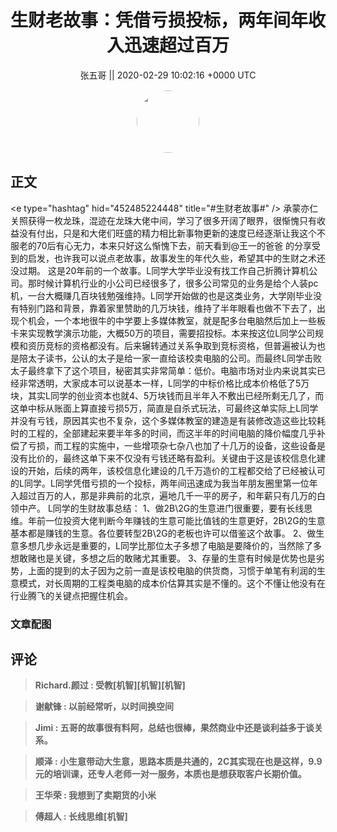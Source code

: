 <h1 align="center">生财老故事：凭借亏损投标，两年间年收入迅速超过百万</h1>




<p align="center">
    <a>张五哥 || 2020-02-29 10:02:16 &#43;0000 UTC</a>
</p>

<div align="center">
    <img src="https://images.zsxq.com/FgG0X9EnxRQVlX6M5uH1Ftrc3KNv?e=1590940799&amp;token=kIxbL07-8jAj8w1n4s9zv64FuZZNEATmlU_Vm6zD:W5htuLUMsu-oyJkDnSBmlG6Sdd0=" width="100" height="100" style="border:1px solid;border-radius:50%; color:#ffffff"/>
</div>




## 正文

<div>
&lt;e type=&#34;hashtag&#34; hid=&#34;452485224448&#34; title=&#34;#生财老故事#&#34; /&gt; 
承蒙亦仁关照获得一枚龙珠，混迹在龙珠大佬中间，学习了很多开阔了眼界，很惭愧只有收益没有付出，只是和大佬们旺盛的精力相比新事物更新的速度已经逐渐让我这个不服老的70后有心无力，本来只好这么惭愧下去，前天看到@王一的爸爸 的分享受到的启发，也许我可以说点老故事，故事发生的年代久些，希望其中的生财之术还没过期。
这是20年前的一个故事。L同学大学毕业没有找工作自己折腾计算机公司。那时候计算机行业的小公司已经很多了，很多公司常见的业务是给个人装pc机，一台大概赚几百块钱勉强维持。L同学开始做的也是这类业务，大学刚毕业没有特别门路和背景，靠着家里赞助的几万块钱，维持了半年眼看也做不下去了，出现个机会，一个本地很牛的中学要上多媒体教室，就是配多台电脑然后加上一些板卡来实现教学演示功能，大概50万的项目，需要招投标。本来按这位L同学公司规模和资历竞标的资格都没有。后来辗转通过关系争取到竞标资格，但普遍被认为也是陪太子读书，公认的太子是给一家一直给该校卖电脑的公司。而最终L同学击败太子最终拿下了这个项目，秘密其实非常简单：低价。电脑市场对业内来说其实已经非常透明，大家成本可以说基本一样，L同学的中标价格比成本价格低了5万块，其实L同学的创业资本也就4、5万块钱而且半年入不敷出已经所剩无几了，而这单中标从账面上算直接亏损5万，简直是自杀式玩法，可最终这单实际上L同学并没有亏钱，原因其实也不复杂，这个多媒体教室的建造是有装修改造这些比较耗时的工程的，全部建起来要半年多的时间，而这半年的时间电脑的降价幅度几乎补偿了亏损，而工程的实施中，一些增项杂七杂八也加了十几万的设备，这些设备是没有比价的，最终这单下来不仅没有亏钱还略有盈利。关键由于这是该校信息化建设的开始，后续的两年，该校信息化建设的几千万造价的工程都交给了已经被认可的L同学。L同学凭借亏损的一个投标，两年间迅速成为我当年朋友圈里第一位年入超过百万的人，那是非典前的北京，遍地几千一平的房子，和年薪只有几万的白领中产。
L同学的生财故事总结：
1、做2B\2G的生意进门很重要，要有长线思维。年前一位投资大佬判断今年赚钱的生意可能比值钱的生意更好，2B\2G的生意基本都是赚钱的生意。各位要转型2B\2G的老板也许可以借鉴这个故事。
2、做生意多想几步永远是重要的，L同学比那位太子多想了电脑是要降价的，当然除了多想敢赌也是关键，多想之后的敢赌尤其重要。
3、存量的生意有时候是优势也是劣势，上面的提到的太子因为之前一直是该校电脑的供货商，习惯于单笔有利润的生意模式，对长周期的工程类电脑的成本价估算其实是不懂的。这个不懂让他没有在行业腾飞的关键点把握住机会。
</div>

### 文章配图

<div class="image" align="center">

</div>


## 评论

<div align="left">
<div>

<blockquote >
<span> <strong>Richard.颜过 : 受教[机智][机智][机智] </strong></span>
</blockquote>

<blockquote >
<span> <strong>谢献锋 : 以前经常听，以时间换空间 </strong></span>
</blockquote>

<blockquote >
<span> <strong>Jimi : 五哥的故事很有料阿，总结也很棒，果然商业中还是谈利益多于谈关系。 </strong></span>
</blockquote>

<blockquote >
<span> <strong>顺泽 : 小生意带动大生意，思路本质是共通的，2C其实现在也是这样，9.9元的培训课，还专人老师一对一服务，本质也是想获取客户长期价值。 </strong></span>
</blockquote>

<blockquote >
<span> <strong>王华荣 : 我想到了卖期货的小米 </strong></span>
</blockquote>

<blockquote >
<span> <strong>傅超人 : 长线思维[机智] </strong></span>
</blockquote>

</div>
</div>